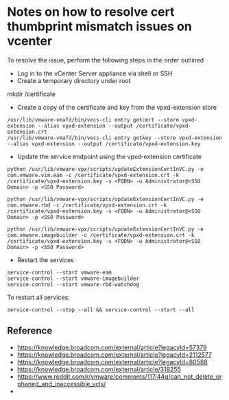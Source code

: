 
# Notes on how to resolve cert thumbprint mismatch issues on vcenter

To resolve the issue, perform the following steps in the order outlined

-   Log in to the vCenter Server appliance via shell or SSH
-   Create a temporary directory under root

mkdir /certificate

-   Create a copy of the certificate and key from the vpxd-extension store

```shell
/usr/lib/vmware-vmafd/bin/vecs-cli entry getcert --store vpxd-extension --alias vpxd-extension --output /certificate/vpxd-extension.crt    
/usr/lib/vmware-vmafd/bin/vecs-cli entry getkey --store vpxd-extension --alias vpxd-extension --output /certificate/vpxd-extension.key
```

-   Update the service endpoint using the vpxd-extension certificate

```shell
python /usr/lib/vmware-vpx/scripts/updateExtensionCertInVC.py -e com.vmware.vim.eam -c /certificate/vpxd-extension.crt -k /certificate/vpxd-extension.key -s <FQDN> -u Administrator@<SSO Domain> -p <SSO Password>  

python /usr/lib/vmware-vpx/scripts/updateExtensionCertInVC.py -e com.vmware.rbd -c /certificate/vpxd-extension.crt -k /certificate/vpxd-extension.key -s <FQDN> -u Administrator@<SSO Domain> -p <SSO Password>  

python /usr/lib/vmware-vpx/scripts/updateExtensionCertInVC.py -e com.vmware.imagebuilder -c /certificate/vpxd-extension.crt -k /certificate/vpxd-extension.key -s <FQDN> -u Administrator@<SSO Domain> -p <SSO Password>
```

-   Restart the services

```shell
service-control --start vmware-eam  
service-control --start vmware-imagebuilder  
service-control --start vmware-rbd-watchdog
```

To restart all services:

```shell
service-control --stop --all && service-control --start --all
```

## Reference

- https://knowledge.broadcom.com/external/article?legacyId=57379
- https://knowledge.broadcom.com/external/article?legacyId=2112577
- https://knowledge.broadcom.com/external/article?legacyId=80588
- https://knowledge.broadcom.com/external/article/318255
- https://www.reddit.com/r/vmware/comments/117j44q/can_not_delete_orphaned_and_inaccessible_vcls/
- 
